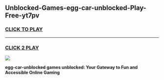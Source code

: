 
## Unblocked-Games-egg-car-unblocked-Play-Free-yt7pv
<h3>
<a href="https://premium76.site?title=egg-car-unblocked&ref=21A">CLICK TO PLAY</a></h3>
<hr>

<h3>
<a href="https://premium76.site?title=egg-car-unblocked&ref=21A">CLICK 2 PLAY</a>
  
</h3>

<a href="https://premium76.site?title=egg-car-unblocked&ref=21A"><img src="https://clearcache.store/games.png"></a>


**egg-car-unblocked games unblocked: Your Gateway to Fun and Accessible Online Gaming**
